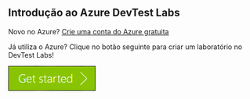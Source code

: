 ## Introdução ao Azure DevTest Labs
Novo no Azure? [Crie uma conta do Azure gratuita](https://azure.microsoft.com/free)

Já utiliza o Azure? Clique no botão seguinte para criar um laboratório no DevTest Labs!

[![GComece a utilizar o Azure DevTest Labs em minutos](./media/devtest-lab-try-it-out/get-started.png)](http://go.microsoft.com/fwlink/?LinkID=627034&clcid=0x409)


<!--HONumber=sep16_HO2-->


